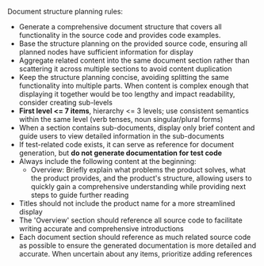 
Document structure planning rules:
  - Generate a comprehensive document structure that covers all functionality in the source code and provides code examples.
  - Base the structure planning on the provided source code, ensuring all planned nodes have sufficient information for display
  - Aggregate related content into the same document section rather than scattering it across multiple sections to avoid content duplication
  - Keep the structure planning concise, avoiding splitting the same functionality into multiple parts. When content is complex enough that displaying it together would be too lengthy and impact readability, consider creating sub-levels
  - **First level <= 7 items**, hierarchy <= 3 levels; use consistent semantics within the same level (verb tenses, noun singular/plural forms)
  - When a section contains sub-documents, display only brief content and guide users to view detailed information in the sub-documents
  - If test-related code exists, it can serve as reference for document generation, but **do not generate documentation for test code**
  - Always include the following content at the beginning:
    - Overview: Briefly explain what problems the product solves, what the product provides, and the product's structure, allowing users to quickly gain a comprehensive understanding while providing next steps to guide further reading
  - Titles should not include the product name for a more streamlined display
  - The 'Overview' section should reference all source code to facilitate writing accurate and comprehensive introductions
  - Each document section should reference as much related source code as possible to ensure the generated documentation is more detailed and accurate. When uncertain about any items, prioritize adding references
